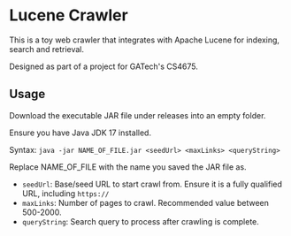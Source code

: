 # Lucene Crawler
This is a toy web crawler that integrates with Apache Lucene for indexing, search and retrieval.

Designed as part of a project for GATech's CS4675.

## Usage
Download the executable JAR file under releases into an empty folder.

Ensure you have Java JDK 17 installed.

Syntax: `java -jar NAME_OF_FILE.jar <seedUrl> <maxLinks> <queryString>`

Replace NAME_OF_FILE with the name you saved the JAR file as.
* `seedUrl`: Base/seed URL to start crawl from. Ensure it is a fully qualified URL, including `https://`
* `maxLinks`: Number of pages to crawl. Recommended value between 500-2000.
* `queryString`: Search query to process after crawling is complete.